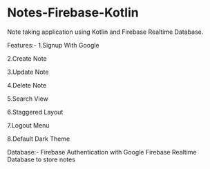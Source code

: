 # Notes-Firebase-Kotlin
Note taking application using Kotlin and Firebase Realtime Database.

Features:-
1.Signup With Google

2.Create Note

3.Update Note

4.Delete Note

5.Search View

6.Staggered Layout

7.Logout Menu

8.Default Dark Theme

Database:-
Firebase Authentication with Google
Firebase Realtime Database to store notes
